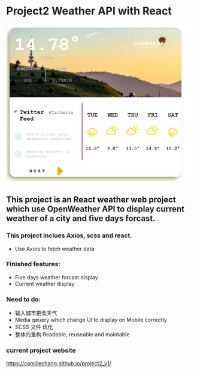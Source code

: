 # Project2 Weather API with React

![](./src/assets/imgs/website-ui.png)

## This project is an React weather web project which use OpenWeather API to display current weather of a city and five days forcast.

### This project inclues Axios, scss and react.
- Use Axios to fetch weather data

### Finished features:

- Five days weather forcast display
- Current weather display

### Need to do:

- 输入城市更改天气
- Media qeuery which change UI to display on Mobile correctly
- SCSS 文件 优化
- 整体的重构 Readable, reuseable and maintable

### current project website

https://camillechang.github.io/project2_v1/

